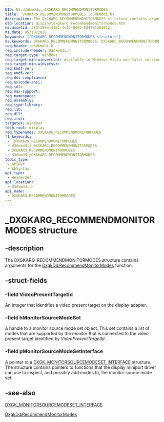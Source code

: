 ```yaml
---
UID: NS:d3dkmddi._DXGKARG_RECOMMENDMONITORMODES
title: _DXGKARG_RECOMMENDMONITORMODES (d3dkmddi.h)
description: The DXGKARG_RECOMMENDMONITORMODES structure contains arguments for the DxgkDdiRecommendMonitorModes function.
old-location: display\dxgkarg_recommendmonitormodes.htm
ms.assetid: 283f398e-4162-4c46-847b-834f8f303052
ms.date: 05/10/2018
keywords: ["DXGKARG_RECOMMENDMONITORMODES structure"]
ms.keywords: DXGKARG_RECOMMENDMONITORMODES, DXGKARG_RECOMMENDMONITORMODES structure [Display Devices], DmStructs_151c48fa-735a-4962-9fe7-446830441f1c.xml, _DXGKARG_RECOMMENDMONITORMODES, d3dkmddi/DXGKARG_RECOMMENDMONITORMODES, display.dxgkarg_recommendmonitormodes
req.header: d3dkmddi.h
req.include-header: D3dkmddi.h
req.target-type: Windows
req.target-min-winverclnt: Available in Windows Vista and later versions of the Windows operating systems.
req.target-min-winversvr: 
req.kmdf-ver: 
req.umdf-ver: 
req.ddi-compliance: 
req.unicode-ansi: 
req.idl: 
req.max-support: 
req.namespace: 
req.assembly: 
req.type-library: 
req.lib: 
req.dll: 
req.irql: 
targetos: Windows
tech.root: display
req.typenames: DXGKARG_RECOMMENDMONITORMODES
f1_keywords:
 - _DXGKARG_RECOMMENDMONITORMODES
 - d3dkmddi/_DXGKARG_RECOMMENDMONITORMODES
 - DXGKARG_RECOMMENDMONITORMODES
 - d3dkmddi/DXGKARG_RECOMMENDMONITORMODES
topic_type:
 - APIRef
 - kbSyntax
api_type:
 - HeaderDef
api_location:
 - d3dkmddi.h
api_name:
 - DXGKARG_RECOMMENDMONITORMODES
---
```


# _DXGKARG_RECOMMENDMONITORMODES structure


## -description

The DXGKARG_RECOMMENDMONITORMODES structure contains arguments for the <a href="https://docs.microsoft.com/windows-hardware/drivers/ddi/d3dkmddi/nc-d3dkmddi-dxgkddi_recommendmonitormodes">DxgkDdiRecommendMonitorModes</a> function.

## -struct-fields

### -field VideoPresentTargetId

An integer that identifies a video present target on the display adapter.

### -field hMonitorSourceModeSet

A handle to a monitor source mode set object. This set contains a list of modes that are supported by the monitor that is connected to the video present target identified by <i>VideoPresentTargetId</i>.

### -field pMonitorSourceModeSetInterface

A pointer to a <a href="https://docs.microsoft.com/windows-hardware/drivers/ddi/d3dkmddi/ns-d3dkmddi-_dxgk_monitorsourcemodeset_interface">DXGK_MONITORSOURCEMODESET_INTERFACE</a> structure. The structure contains pointers to functions that the display miniport driver can use to inspect, and possibly add modes to, the monitor source mode set.

## -see-also

<a href="https://docs.microsoft.com/windows-hardware/drivers/ddi/d3dkmddi/ns-d3dkmddi-_dxgk_monitorsourcemodeset_interface">DXGK_MONITORSOURCEMODESET_INTERFACE</a>



<a href="https://docs.microsoft.com/windows-hardware/drivers/ddi/d3dkmddi/nc-d3dkmddi-dxgkddi_recommendmonitormodes">DxgkDdiRecommendMonitorModes</a>

